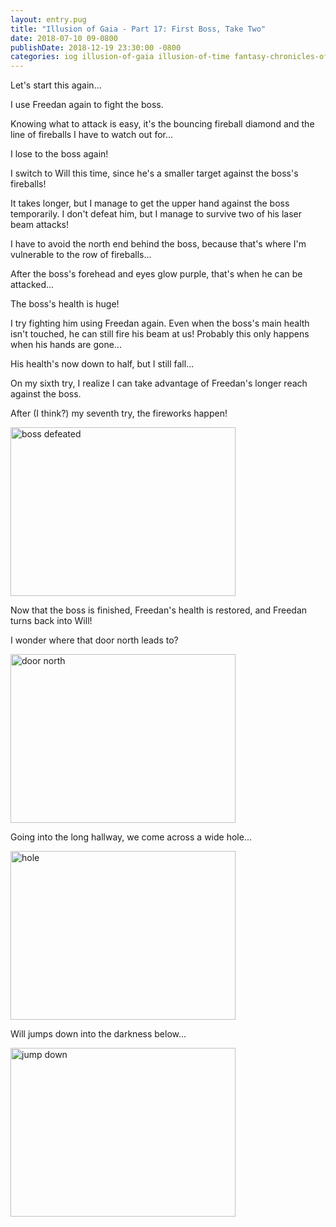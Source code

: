 ```yaml
---
layout: entry.pug
title: "Illusion of Gaia - Part 17: First Boss, Take Two"
date: 2018-07-10 09-0800
publishDate: 2018-12-19 23:30:00 -0800
categories: iog illusion-of-gaia illusion-of-time fantasy-chronicles-of-gaia gaia-gensoki quintet-enix playthroughs
---
```


Let's start this again...

I use Freedan again to fight the boss.

Knowing what to attack is easy, it's the bouncing fireball diamond and the line of fireballs I have to watch out for...

I lose to the boss again!

I switch to Will this time, since he's a smaller target against the boss's fireballs!

It takes longer, but I manage to get the upper hand against the boss temporarily. I don't defeat him, but I manage to survive two of his laser beam attacks!

I have to avoid the north end behind the boss, because that's where I'm vulnerable to the row of fireballs...

After the boss's forehead and eyes glow purple, that's when he can be attacked...

The boss's health is huge!

I try fighting him using Freedan again. Even when the boss's main health isn't touched, he can still fire his beam at us! Probably this only happens when his hands are gone...

His health's now down to half, but I still fall...

On my sixth try, I realize I can take advantage of Freedan's longer reach against the boss.

After (I think?) my seventh try, the fireworks happen!

<img src="https://i.imgur.com/8r4vQzV.png" alt="boss defeated" width="360" height="270" id="liveblog"  />

Now that the boss is finished, Freedan's health is restored, and Freedan turns back into Will!

I wonder where that door north leads to?

<img src="https://i.imgur.com/YEm1Hqa.png" alt="door north" width="360" height="270" id="liveblog" />

Going into the long hallway, we come across a wide hole...

<img src="https://i.imgur.com/eSXfPtl.png" alt="hole" width="360" height="270" id="liveblog" />

Will jumps down into the darkness below...

<img src="https://i.imgur.com/4VLCQf8.png" alt="jump down" width="360" height="270" id="liveblog" />